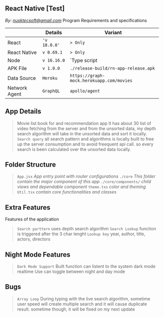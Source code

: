 ## React Native [Test]
*By: nusktecsoft@gmail.com*
Program Requirements and specifications

|                |Details                          |Variant                        |
|----------------|-------------------------------|-----------------------------|
|React|`'v 18.0.0'`            |`> Only`            |
|React Native          |`v 0.69.1`            |`> Only`            |
|Node          |`v 16.16.0`|`Type script | TSX`|
|APK File         |`v 1.0.0`|`./release-build/rn-app-release.apk`|
|Data Source          |`Heroku`|`https://graph-mock.herokuapp.com/movies`|
|Network Agent          |`GraphQL`|`apollo/agent`|

## App Details
> Movie list book for and recommendation app
> It has about 30 list of video fetching from the server and from the unsorted data, my depth search algorithm will take in the unsorted data and sort it locally.
> `Search query` all search pattern and algorithms is locally built to free up the server consumption and to avoid freequent api call. so every search is been calculated over the unsorted data locally.

## Folder Structure
> `App.jsx` *App entry point with router configurations*
> `./core` *This folder contain the major component of this app*
`./core/components/` *child views and dependable component*
>`theme.txs` *color and theming*
>`Util.tsx` *contain core functionalities and classes*


## Extra Features
Features of the application
> `Search parttern` uses depth search algorithm
>`Search Lookup` function is triggered after the 3 char lenght
>`Lookup key` year, author, title, actors, directors


## Night Mode Features
>`Dark Mode Support`
>Built function can listent to the system dark mode realtime
>Use can toggle between night and day mode

## Bugs
>`Array Loop`
>During typing with the live search algorithm, sometime user speed will create multiple search and it will cause duplicate result.
>sometime though, it will be fixed on my next update
